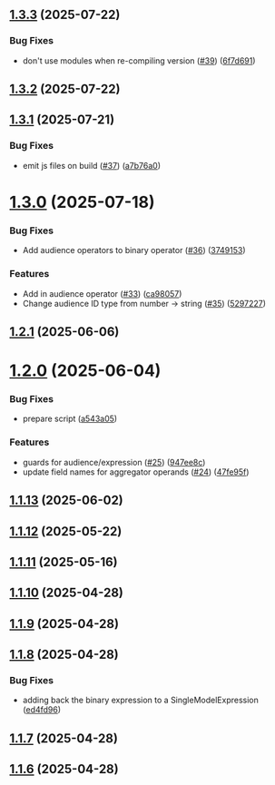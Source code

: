 ## [1.3.3](https://github.com/mParticle/audience-sdk/compare/audience-typescript-schema@1.3.2...audience-typescript-schema@1.3.3) (2025-07-22)


### Bug Fixes

* don't use modules when re-compiling version ([#39](https://github.com/mParticle/audience-sdk/issues/39)) ([6f7d691](https://github.com/mParticle/audience-sdk/commit/6f7d691ff806c1d5665c4fd1bd58e07faf55df76))

## [1.3.2](https://github.com/mParticle/audience-sdk/compare/audience-typescript-schema@1.3.1...audience-typescript-schema@1.3.2) (2025-07-22)

## [1.3.1](https://github.com/mParticle/audience-sdk/compare/audience-typescript-schema@1.3.0...audience-typescript-schema@1.3.1) (2025-07-21)


### Bug Fixes

* emit js files on build ([#37](https://github.com/mParticle/audience-sdk/issues/37)) ([a7b76a0](https://github.com/mParticle/audience-sdk/commit/a7b76a06320ad2e87009e76a1b6c9f852a740f72))

# [1.3.0](https://github.com/mParticle/audience-sdk/compare/audience-typescript-schema@1.2.1...audience-typescript-schema@1.3.0) (2025-07-18)


### Bug Fixes

* Add audience operators to binary operator ([#36](https://github.com/mParticle/audience-sdk/issues/36)) ([3749153](https://github.com/mParticle/audience-sdk/commit/37491534a1a202e74346592be4ec25cc5a433148))


### Features

* Add in audience operator ([#33](https://github.com/mParticle/audience-sdk/issues/33)) ([ca98057](https://github.com/mParticle/audience-sdk/commit/ca980574f8c087e4f68b2ce2656a453a34967fce))
* Change audience ID type from number -> string ([#35](https://github.com/mParticle/audience-sdk/issues/35)) ([5297227](https://github.com/mParticle/audience-sdk/commit/52972273beca7593441915b10c35c7f1ce3537eb))

## [1.2.1](https://github.com/mParticle/audience-sdk/compare/audience-typescript-schema@1.2.0...audience-typescript-schema@1.2.1) (2025-06-06)

# [1.2.0](https://github.com/mParticle/audience-sdk/compare/audience-typescript-schema@1.1.13...audience-typescript-schema@1.2.0) (2025-06-04)


### Bug Fixes

* prepare script ([a543a05](https://github.com/mParticle/audience-sdk/commit/a543a059e8c5947fc69520fc5ec0fd2cf5e9c29c))


### Features

* guards for audience/expression ([#25](https://github.com/mParticle/audience-sdk/issues/25)) ([947ee8c](https://github.com/mParticle/audience-sdk/commit/947ee8c1dbfcccf5750263dd508069e7bff3cd9c))
* update field names for aggregator operands ([#24](https://github.com/mParticle/audience-sdk/issues/24)) ([47fe95f](https://github.com/mParticle/audience-sdk/commit/47fe95f0efd9ba43cc86fb9689e6388eb96245e2))

## [1.1.13](https://github.com/mParticle/audience-sdk/compare/audience-typescript-schema@1.1.12...audience-typescript-schema@1.1.13) (2025-06-02)

## [1.1.12](https://github.com/mParticle/audience-sdk/compare/audience-typescript-schema@1.1.11...audience-typescript-schema@1.1.12) (2025-05-22)

## [1.1.11](https://github.com/mParticle/audience-sdk/compare/audience-typescript-schema@1.1.10...audience-typescript-schema@1.1.11) (2025-05-16)

## [1.1.10](https://github.com/mParticle/audience-sdk/compare/audience-typescript-schema@1.1.9...audience-typescript-schema@1.1.10) (2025-04-28)

## [1.1.9](https://github.com/mParticle/audience-sdk/compare/audience-typescript-schema@1.1.8...audience-typescript-schema@1.1.9) (2025-04-28)

## [1.1.8](https://github.com/mParticle/audience-sdk/compare/audience-typescript-schema@1.1.7...audience-typescript-schema@1.1.8) (2025-04-28)


### Bug Fixes

* adding back the binary expression to a SingleModelExpression ([ed4fd96](https://github.com/mParticle/audience-sdk/commit/ed4fd96e4e409d86e72b198e556da96cc0246959))

## [1.1.7](https://github.com/mParticle/audience-sdk/compare/audience-typescript-schema@1.1.6...audience-typescript-schema@1.1.7) (2025-04-28)

## [1.1.6](https://github.com/mParticle/audience-sdk/compare/audience-typescript-schema@1.1.5...audience-typescript-schema@1.1.6) (2025-04-28)
